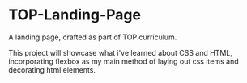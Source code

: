 # TOP-Landing-Page
A landing page, crafted as part of TOP curriculum.

This project will showcase what i've learned about CSS
and HTML, incorporating flexbox as my main method of
laying out css items and decorating html elements.

